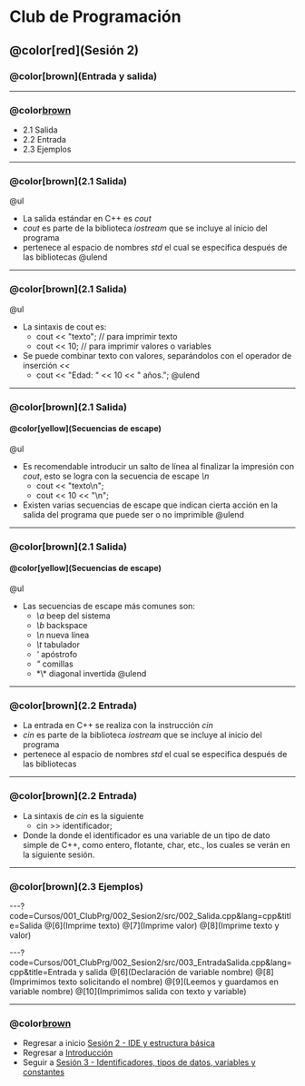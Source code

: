 # Club de Programación
## @color[red](Sesión 2)
### @color[brown](Entrada y salida)

---
### @color[brown](Contenido)
- 2.1 Salida
- 2.2 Entrada
- 2.3 Ejemplos

---
### @color[brown](2.1 Salida)
@ul
- La salida estándar en C++ es *cout*
- *cout* es parte de la biblioteca *iostream* que se incluye al inicio del programa
- pertenece al espacio de nombres *std* el cual se especifica después de las bibliotecas
@ulend

---
### @color[brown](2.1 Salida)
@ul
- La sintaxis de cout es:
    + cout << "texto"; // para imprimir texto
    + cout << 10; // para imprimir valores o variables
- Se puede combinar texto con valores, separándolos con el operador de inserción *<<*
    + cout << "Edad: " << 10 << " años.";
@ulend

---
### @color[brown](2.1 Salida)
#### @color[yellow](Secuencias de escape)
@ul
- Es recomendable introducir un salto de línea al finalizar la impresión con *cout*, esto se logra con la secuencia de escape *\n*
    + cout << "texto\n";
    + cout << 10 << "\n";
- Existen varias secuencias de escape que indican cierta acción en la salida del programa que puede ser o no imprimible
@ulend

---
### @color[brown](2.1 Salida)
#### @color[yellow](Secuencias de escape)
@ul
- Las secuencias de escape más comunes son:
    + *\a* beep del sistema
    + *\b* backspace
    + *\n* nueva línea
    + *\t* tabulador
    + *\'* apóstrofo
    + *\"* comillas
    + *\\\* diagonal invertida
@ulend

---
### @color[brown](2.2 Entrada)
- La entrada en C++ se realiza con la instrucción *cin*
- *cin* es parte de la biblioteca *iostream* que se incluye al inicio del programa
- pertenece al espacio de nombres *std* el cual se especifica después de las bibliotecas

---
### @color[brown](2.2 Entrada)
- La sintaxis de *cin* es la siguiente
    + cin >> identificador;
- Donde la donde el identificador es una variable de un tipo de dato simple de C++, como entero, flotante, char, etc., los cuales se verán en la siguiente sesión.

---
### @color[brown](2.3 Ejemplos)
---?code=Cursos/001_ClubPrg/002_Sesion2/src/002_Salida.cpp&lang=cpp&title=Salida
@[6](Imprime texto)
@[7](Imprime valor)
@[8](Imprime texto y valor)

---?code=Cursos/001_ClubPrg/002_Sesion2/src/003_EntradaSalida.cpp&lang=cpp&title=Entrada y salida
@[6](Declaración de variable nombre)
@[8](Imprimimos texto solicitando el nombre)
@[9](Leemos y guardamos en variable nombre)
@[10](Imprimimos salida con texto y variable)

---
### @color[brown](Contenido)
- Regresar a inicio [Sesión 2 - IDE y estructura básica](https://gitpitch.com/isalasg/itszn/master?p=Cursos/001_ClubPrg/002_Sesion2)
- Regresar a [Introducción](https://gitpitch.com/isalasg/itszn/master?p=Cursos/001_ClubPrg)
- Seguir a [Sesión 3 - Identificadores, tipos de datos, variables y constantes](https://gitpitch.com/isalasg/itszn/master?p=Cursos/001_ClubPrg/003_Sesion3)
